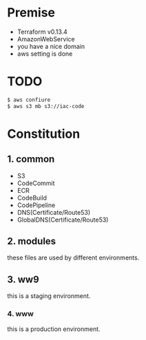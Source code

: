 # Premise
* Terraform v0.13.4
* AmazonWebService
* you have a nice domain
* aws setting is done

# TODO

```bash
$ aws confiure
$ aws s3 mb s3://iac-code
```

# Constitution

## 1. common
* S3
* CodeCommit
* ECR
* CodeBuild
* CodePipeline
* DNS(Certificate/Route53)
* GlobalDNS(Certificate/Route53)

## 2. modules
these files are used by different environments.

## 3. ww9

this is a staging environment.

### 4. www

this is a production environment.
